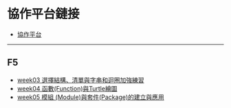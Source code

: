 # 協作平台鏈接
- [協作平台](week03_f5a24.md)
---
## F5
- [week03 選擇結構、清單與字串和迴圈加強練習](week03_f5a24.md)
- [week04 函數(Function)與Turtle繪圖](week04_f5a24.md)
- [week05 模組 (Module)與套件(Package)的建立與應用](week05_f5a24.md)

